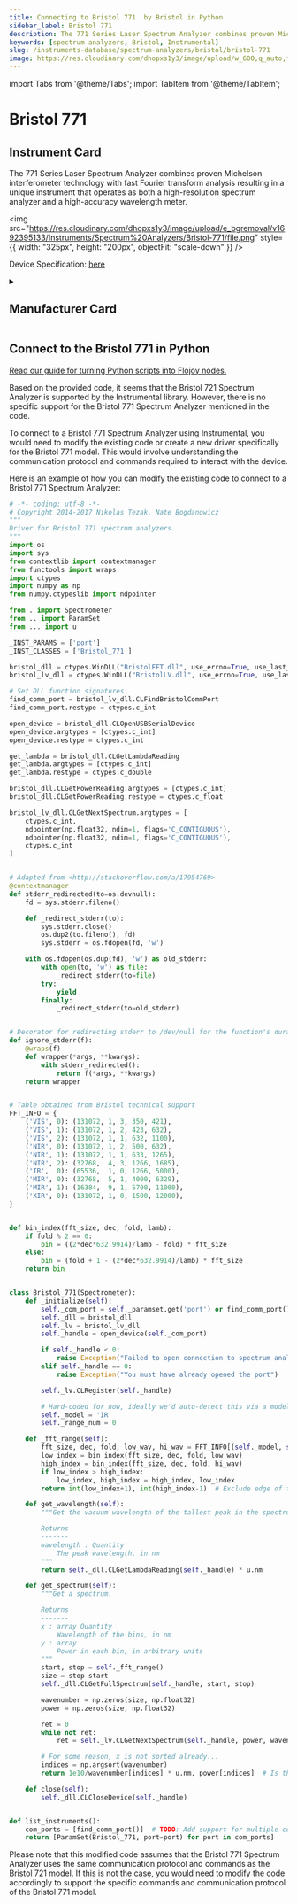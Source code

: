 ```yaml
---
title: Connecting to Bristol 771  by Bristol in Python
sidebar_label: Bristol 771 
description: The 771 Series Laser Spectrum Analyzer combines proven Michelson interferometer technology with fast Fourier transform analysis resulting in a unique instrument that operates as both a high-resolution spectrum analyzer and a high-accuracy wavelength meter.
keywords: [spectrum analyzers, Bristol, Instrumental]
slug: /instruments-database/spectrum-analyzers/bristol/bristol-771
image: https://res.cloudinary.com/dhopxs1y3/image/upload/w_600,q_auto,f_auto/e_bgremoval/v1692395133/Instruments/Spectrum%20Analyzers/Bristol-771/file.jpg
---
```


import Tabs from '@theme/Tabs';
import TabItem from '@theme/TabItem';

# Bristol 771 

## Instrument Card

<div className="flex">

<div>

The 771 Series Laser Spectrum Analyzer combines proven Michelson interferometer technology with fast Fourier transform analysis resulting in a unique instrument that operates as both a high-resolution spectrum analyzer and a high-accuracy wavelength meter.

</div>

<img src="https://res.cloudinary.com/dhopxs1y3/image/upload/e_bgremoval/v1692395133/Instruments/Spectrum%20Analyzers/Bristol-771/file.png" style={{ width: "325px", height: "200px", objectFit: "scale-down" }} />

</div>

<div className="flex text-center">

<p>Device Specification: <a target="\_blank" href="https://bristolinst.wpenginepowered.com//wp-content/uploads/2020/01/Bristol-771-Series-Laser-Spectrum-Analyzer-Specifications.pdf">here</a></p>

</div>

<details style={{ marginTop: "15px"}}>
<summary><h2>Manufacturer Card</h2></summary>

<img src="https://res.cloudinary.com/dhopxs1y3/image/upload/v1692806185/Instruments/Vendor%20Logos/Bristol_Instruments.png" style={{ width: "100%", height: "170px",objectFit: "scale-down" }} />

**Bristol Instruments**' Wavelength Meters Are For Scientists And Engineers. Precise laser wavelength measurement and complete spectral analysis. Reliable accuracy.

<ul>
  <li>Headquarters: USA</li>
  <li>Yearly Revenue (millions, USD): 7.1</li>
  <li>Vendor Website: <a href="https://www.bristol-inst.com/">here</a></li>
</ul>
</details>

## Connect to the Bristol 771  in Python

[Read our guide for turning Python scripts into Flojoy nodes.](https://docs.flojoy.ai/custom-nodes/creating-custom-node/)
<Tabs>
<TabItem value="Instrumental" label="Instrumental">

Based on the provided code, it seems that the Bristol 721 Spectrum Analyzer is supported by the Instrumental library. However, there is no specific support for the Bristol 771 Spectrum Analyzer mentioned in the code.

To connect to a Bristol 771 Spectrum Analyzer using Instrumental, you would need to modify the existing code or create a new driver specifically for the Bristol 771 model. This would involve understanding the communication protocol and commands required to interact with the device.

Here is an example of how you can modify the existing code to connect to a Bristol 771 Spectrum Analyzer:

```python
# -*- coding: utf-8 -*-
# Copyright 2014-2017 Nikolas Tezak, Nate Bogdanowicz
"""
Driver for Bristol 771 spectrum analyzers.
"""
import os
import sys
from contextlib import contextmanager
from functools import wraps
import ctypes
import numpy as np
from numpy.ctypeslib import ndpointer

from . import Spectrometer
from .. import ParamSet
from ... import u

_INST_PARAMS = ['port']
_INST_CLASSES = ['Bristol_771']

bristol_dll = ctypes.WinDLL("BristolFFT.dll", use_errno=True, use_last_error=True)
bristol_lv_dll = ctypes.WinDLL("BristolLV.dll", use_errno=True, use_last_error=True)

# Set DLL function signatures
find_comm_port = bristol_lv_dll.CLFindBristolCommPort
find_comm_port.restype = ctypes.c_int

open_device = bristol_dll.CLOpenUSBSerialDevice
open_device.argtypes = [ctypes.c_int]
open_device.restype = ctypes.c_int

get_lambda = bristol_dll.CLGetLambdaReading
get_lambda.argtypes = [ctypes.c_int]
get_lambda.restype = ctypes.c_double

bristol_dll.CLGetPowerReading.argtypes = [ctypes.c_int]
bristol_dll.CLGetPowerReading.restype = ctypes.c_float

bristol_lv_dll.CLGetNextSpectrum.argtypes = [
    ctypes.c_int,
    ndpointer(np.float32, ndim=1, flags='C_CONTIGUOUS'),
    ndpointer(np.float32, ndim=1, flags='C_CONTIGUOUS'),
    ctypes.c_int
]


# Adapted from <http://stackoverflow.com/a/17954769>
@contextmanager
def stderr_redirected(to=os.devnull):
    fd = sys.stderr.fileno()

    def _redirect_stderr(to):
        sys.stderr.close()
        os.dup2(to.fileno(), fd)
        sys.stderr = os.fdopen(fd, 'w')

    with os.fdopen(os.dup(fd), 'w') as old_stderr:
        with open(to, 'w') as file:
            _redirect_stderr(to=file)
        try:
            yield
        finally:
            _redirect_stderr(to=old_stderr)


# Decorator for redirecting stderr to /dev/null for the function's duration
def ignore_stderr(f):
    @wraps(f)
    def wrapper(*args, **kwargs):
        with stderr_redirected():
            return f(*args, **kwargs)
    return wrapper


# Table obtained from Bristol technical support
FFT_INFO = {
    ('VIS', 0): (131072, 1, 3, 350, 421),
    ('VIS', 1): (131072, 1, 2, 423, 632),
    ('VIS', 2): (131072, 1, 1, 632, 1100),
    ('NIR', 0): (131072, 1, 2, 500, 632),
    ('NIR', 1): (131072, 1, 1, 633, 1265),
    ('NIR', 2): (32768,  4, 3, 1266, 1685),
    ('IR',  0): (65536,  1, 0, 1266, 5000),
    ('MIR', 0): (32768,  5, 1, 4000, 6329),
    ('MIR', 1): (16384,  9, 1, 5700, 11000),
    ('XIR', 0): (131072, 1, 0, 1500, 12000),
}


def bin_index(fft_size, dec, fold, lamb):
    if fold % 2 == 0:
        bin = ((2*dec*632.9914)/lamb - fold) * fft_size
    else:
        bin = (fold + 1 - (2*dec*632.9914)/lamb) * fft_size
    return bin


class Bristol_771(Spectrometer):
    def _initialize(self):
        self._com_port = self._paramset.get('port') or find_comm_port()
        self._dll = bristol_dll
        self._lv = bristol_lv_dll
        self._handle = open_device(self._com_port)

        if self._handle < 0:
            raise Exception("Failed to open connection to spectrum analyzer")
        elif self._handle == 0:
            raise Exception("You must have already opened the port")

        self._lv.CLRegister(self._handle)

        # Hard-coded for now, ideally we'd auto-detect this via a model byte or something
        self._model = 'IR'
        self._range_num = 0

    def _fft_range(self):
        fft_size, dec, fold, low_wav, hi_wav = FFT_INFO[(self._model, self._range_num)]
        low_index = bin_index(fft_size, dec, fold, low_wav)
        high_index = bin_index(fft_size, dec, fold, hi_wav)
        if low_index > high_index:
            low_index, high_index = high_index, low_index
        return int(low_index+1), int(high_index-1)  # Exclude edge of the range to be safe

    def get_wavelength(self):
        """Get the vacuum wavelength of the tallest peak in the spectrum

        Returns
        -------
        wavelength : Quantity
            The peak wavelength, in nm
        """
        return self._dll.CLGetLambdaReading(self._handle) * u.nm

    def get_spectrum(self):
        """Get a spectrum.

        Returns
        -------
        x : array Quantity
            Wavelength of the bins, in nm
        y : array
            Power in each bin, in arbitrary units
        """
        start, stop = self._fft_range()
        size = stop-start
        self._dll.CLGetFullSpectrum(self._handle, start, stop)

        wavenumber = np.zeros(size, np.float32)
        power = np.zeros(size, np.float32)

        ret = 0
        while not ret:
            ret = self._lv.CLGetNextSpectrum(self._handle, power, wavenumber, size)

        # For some reason, x is not sorted already...
        indices = np.argsort(wavenumber)
        return 1e10/wavenumber[indices] * u.nm, power[indices]  # Is this scaling right?

    def close(self):
        self._dll.CLCloseDevice(self._handle)


def list_instruments():
    com_ports = [find_comm_port()]  # TODO: Add support for multiple connected devices
    return [ParamSet(Bristol_771, port=port) for port in com_ports]
```

Please note that this modified code assumes that the Bristol 771 Spectrum Analyzer uses the same communication protocol and commands as the Bristol 721 model. If this is not the case, you would need to modify the code accordingly to support the specific commands and communication protocol of the Bristol 771 model.

</TabItem>
</Tabs>